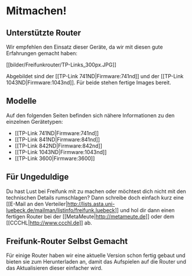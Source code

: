 # Mitmachen!

## Unterstützte Router

Wir empfehlen den Einsatz dieser Geräte, da wir mit diesen gute Erfahrungen gemacht haben:

[[bilder/Freifunkrouter/TP-Links_300px.JPG]]

Abgebildet sind der [[TP-Link 741ND|Firmware:741nd]] und der [[TP-Link 1043ND|Firmware:1043nd]].
Für beide stehen fertige Images bereit.

## Modelle
Auf den folgenden Seiten befinden sich nähere Informationen zu den einzelnen Gerätetypen:
 * [[TP-Link 741ND|Firmware:741nd]]
 * [[TP-Link 841ND|Firmware:841nd]]
 * [[TP-Link 842ND|Firmware:842nd]]
 * [[TP-Link 1043ND|Firmware:1043nd]]
 * [[TP-Link 3600|Firmware:3600]]

## Für Ungeduldige

Du hast Lust bei Freifunk mit zu machen oder möchtest dich nicht mit den technischen Details rumschlagen?
Dann schreibe doch einfach kurz eine [[E-Mail an den Verteiler|http://lists.asta.uni-luebeck.de/mailman/listinfo/freifunk.luebeck]] und hol dir dann einen fertigen Router bei der [[MetaMeute|http://metameute.de]] oder dem [[CCCHL|http://www.ccchl.de]] ab.

## Freifunk-Router Selbst Gemacht

Für einige Router haben wir eine aktuelle Version schon fertig gebaut und bieten sie zum Herunterladen an, damit das Aufspielen auf die Router und das Aktualisieren dieser einfacher wird.
